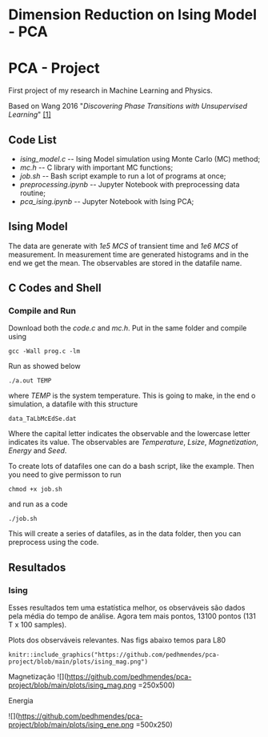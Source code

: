 # Dimension Reduction on Ising Model - PCA

# PCA - Project
First project of my research in Machine Learning and Physics. 

Based on Wang 2016 "*Discovering Phase Transitions with Unsupervised Learning*" [[1]](https://journals.aps.org/prb/abstract/10.1103/PhysRevB.94.195105)

## Code List
- *ising_model.c*           -- Ising Model simulation using Monte Carlo (MC) method;
- *mc.h*                    -- C library with important MC functions;
- *job.sh*                  -- Bash script example to run a lot of programs at once;          
- *preprocessing.ipynb*     -- Jupyter Notebook with preprocessing data routine;
- *pca_ising.ipynb*         -- Jupyter Notebook with Ising PCA;


## Ising Model

The data are generate with *1e5 MCS* of transient time and *1e6 MCS* of measurement.
In measurement time are generated histograms and in the end we get the mean.
The observables are stored in the datafile name.

## C Codes and Shell
### Compile and Run

Download both the *code.c* and *mc.h*.
Put in the same folder and compile using

  <code>gcc -Wall prog.c -lm</code>

Run as showed below

  <code>./a.out TEMP</code>

where *TEMP* is the system temperature.
This is going to make, in the end o simulation, a datafile with this structure

  <code>data_TaLbMcEdSe.dat</code>

Where the capital letter indicates the observable and the lowercase letter indicates its value.
The observables are *Temperature*, *Lsize*, *Magnetization*, *Energy* and *Seed*.


To create lots of datafiles one can do a bash script, like the example.
Then you need to give permisson to run

  <code>chmod +x job.sh</code>

and run as a code

  <code>./job.sh</code>

This will create a series of datafiles, as in the data folder, then you can preprocess using the code.

## Resultados
### Ising 
Esses resultados tem uma estatística melhor, os observáveis são dados pela média do tempo de análise. Agora tem mais pontos, 13100 pontos (131 T x 100 samples).

Plots dos observáveis relevantes. Nas figs abaixo temos para L80

```{r, echo=FALSE, out.width="50%", fig.cap="A nice image."}
knitr::include_graphics("https://github.com/pedhmendes/pca-project/blob/main/plots/ising_mag.png")
```

Magnetização
![](https://github.com/pedhmendes/pca-project/blob/main/plots/ising_mag.png =250x500)

Energia

![](https://github.com/pedhmendes/pca-project/blob/main/plots/ising_ene.png =500x250)


